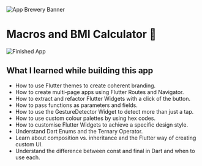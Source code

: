![App Brewery Banner](https://github.com/londonappbrewery/Images/blob/master/AppBreweryBanner.png)


# Macros and BMI Calculator 💪

![Finished App](https://github.com/vukbundalo/Images/blob/master/bmi-calc-demo.gif)

## What I learned while building this app

- How to use Flutter themes to create coherent branding. 
- How to create multi-page apps using Flutter Routes and Navigator.
- How to extract and refactor Flutter Widgets with a click of the button. 
- How to pass functions as parameters and fields.
- How to use the GestureDetector Widget to detect more than just a tap.
- How to use custom colour palettes by using hex codes.
- How to customise Flutter Widgets to achieve a specific design style.
- Understand Dart Enums and the Ternary Operator.
- Learn about composition vs. inheritance and the Flutter way of creating custom UI.
- Understand the difference between const and final in Dart and when to use each.
